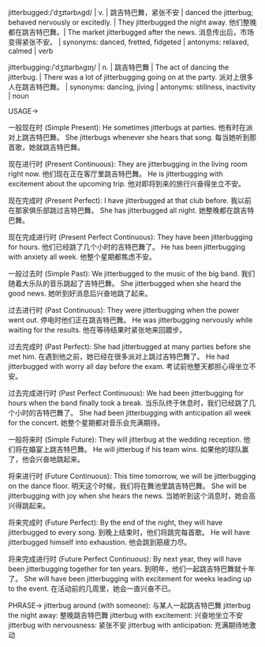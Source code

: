 jitterbugged:/ˈdʒɪtərbʌɡd/ | v. | 跳吉特巴舞，紧张不安 |  danced the jitterbug; behaved nervously or excitedly. |  They jitterbugged the night away. 他们整晚都在跳吉特巴舞。| The market jitterbugged after the news. 消息传出后，市场变得紧张不安。 | synonyms: danced, fretted, fidgeted | antonyms: relaxed, calmed | verb

jitterbugging:/ˈdʒɪtərbʌɡɪŋ/ | n. | 跳吉特巴舞 | The act of dancing the jitterbug. |  There was a lot of jitterbugging going on at the party. 派对上很多人在跳吉特巴舞。 | synonyms: dancing, jiving | antonyms: stillness, inactivity | noun


USAGE->

一般现在时 (Simple Present):
He sometimes jitterbugs at parties.  他有时在派对上跳吉特巴舞。
She jitterbugs whenever she hears that song. 每当她听到那首歌，她就跳吉特巴舞。

现在进行时 (Present Continuous):
They are jitterbugging in the living room right now.  他们现在正在客厅里跳吉特巴舞。
He is jitterbugging with excitement about the upcoming trip. 他对即将到来的旅行兴奋得坐立不安。


现在完成时 (Present Perfect):
I have jitterbugged at that club before. 我以前在那家俱乐部跳过吉特巴舞。
She has jitterbugged all night. 她整晚都在跳吉特巴舞。


现在完成进行时 (Present Perfect Continuous):
They have been jitterbugging for hours. 他们已经跳了几个小时的吉特巴舞了。
He has been jitterbugging with anxiety all week. 他整个星期都焦虑不安。


一般过去时 (Simple Past):
We jitterbugged to the music of the big band. 我们随着大乐队的音乐跳起了吉特巴舞。
She jitterbugged when she heard the good news.  她听到好消息后兴奋地跳了起来。


过去进行时 (Past Continuous):
They were jitterbugging when the power went out.  停电时他们正在跳吉特巴舞。
He was jitterbugging nervously while waiting for the results. 他在等待结果时紧张地来回踱步。


过去完成时 (Past Perfect):
She had jitterbugged at many parties before she met him. 在遇到他之前，她已经在很多派对上跳过吉特巴舞了。
He had jitterbugged with worry all day before the exam. 考试前他整天都担心得坐立不安。


过去完成进行时 (Past Perfect Continuous):
We had been jitterbugging for hours when the band finally took a break.  当乐队终于休息时，我们已经跳了几个小时的吉特巴舞了。
She had been jitterbugging with anticipation all week for the concert. 她整个星期都对音乐会充满期待。

一般将来时 (Simple Future):
They will jitterbug at the wedding reception. 他们将在婚宴上跳吉特巴舞。
He will jitterbug if his team wins. 如果他的球队赢了，他会兴奋地跳起来。

将来进行时 (Future Continuous):
This time tomorrow, we will be jitterbugging on the dance floor. 明天这个时候，我们将在舞池里跳吉特巴舞。
She will be jitterbugging with joy when she hears the news. 当她听到这个消息时，她会高兴得跳起来。

将来完成时 (Future Perfect):
By the end of the night, they will have jitterbugged to every song.  到晚上结束时，他们将跳完每首歌。
He will have jitterbugged himself into exhaustion. 他会跳到筋疲力尽。


将来完成进行时 (Future Perfect Continuous):
By next year, they will have been jitterbugging together for ten years. 到明年，他们一起跳吉特巴舞就十年了。
She will have been jitterbugging with excitement for weeks leading up to the event. 在活动前的几周里，她会一直兴奋不已。


PHRASE->
jitterbug around (with someone):  与某人一起跳吉特巴舞
jitterbug the night away:  整晚跳吉特巴舞
jitterbug with excitement: 兴奋地坐立不安
jitterbug with nervousness: 紧张不安
jitterbug with anticipation: 充满期待地激动


